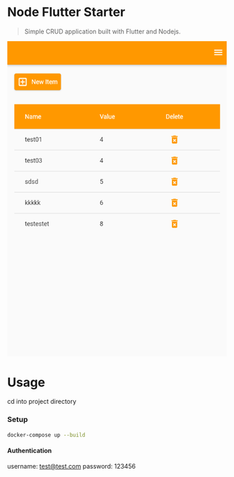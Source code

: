 # Node Flutter Starter
> Simple CRUD application built with Flutter and Nodejs.

![Screenshot](/images/flutter-readme.png 'Screenshot')

# Usage
cd into project directory


### Setup

```sh
docker-compose up --build
```

#### Authentication
username: test@test.com
password: 123456



